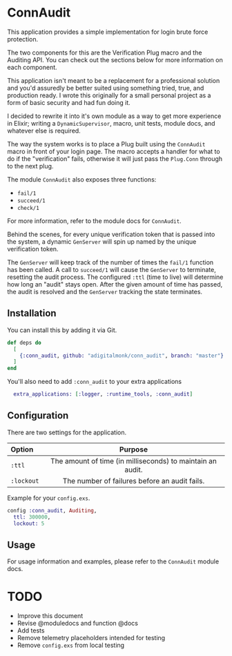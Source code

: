 # ConnAudit

This application provides a simple implementation for login brute force protection.

The two components for this are the Verification Plug macro and the Auditing API.
You can check out the sections below for more information on each component.

This application isn't meant to be a replacement for a professional solution and you'd assuredly be better suited using something tried, true, and production ready.
I wrote this originally for a small personal project as a form of basic security and had fun doing it.

I decided to rewrite it into it's own module as a way to get more experience in Elixir; writing a `DynamicSupervisor`, macro, unit tests, module docs, and whatever else is required.

The way the system works is to place a Plug built using the `ConnAudit` macro in front of your login page.
The macro accepts a handler for what to do if the "verification" fails, otherwise it will just pass the `Plug.Conn` through to the next plug.

The module `ConnAudit` also exposes three functions:

- `fail/1`
- `succeed/1`
- `check/1`

For more information, refer to the module docs for `ConnAudit`.

Behind the scenes, for every unique verification token that is passed into the system, a dynamic `GenServer` will spin up named by the unique verification token.

The `GenServer` will keep track of the number of times the `fail/1` function has been called.
A call to `succeed/1` will cause the `GenServer` to terminate, resetting the audit process.
The configured `:ttl` (time to live) will determine how long an "audit" stays open.
After the given amount of time has passed, the audit is resolved and the `GenServer` tracking the state terminates.

## Installation

You can install this by adding it via Git.

```elixir
def deps do
  [
    {:conn_audit, github: "adigitalmonk/conn_audit", branch: "master"}
  ]
end
```

You'll also need to add `:conn_audit` to your extra applications

```elixir
  extra_applications: [:logger, :runtime_tools, :conn_audit]
```

## Configuration

There are two settings for the application.

| Option | Purpose |
| :----- | :-----: |
| `:ttl` | The amount of time (in milliseconds) to maintain an audit. |
| `:lockout` | The number of failures before an audit fails. |

Example for your `config.exs`.

```elixir
config :conn_audit, Auditing,
  ttl: 300000,
  lockout: 5
```

## Usage

For usage information and examples, please refer to the `ConnAudit` module docs.

# TODO

- Improve this document
- Revise @moduledocs and function @docs
- Add tests
- Remove telemetry placeholders intended for testing
- Remove `config.exs` from local testing
